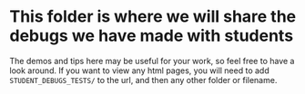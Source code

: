 # This folder is where we will share the debugs we have made with students
The demos and tips here may be useful for your work, so feel free to have a look around.
If you want to view any html pages, you will need to add  `STUDENT_DEBUGS_TESTS/`
to the url, and then any other folder or filename.

